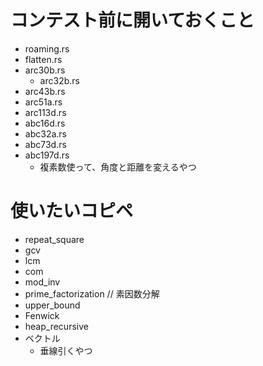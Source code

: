 # コンテスト前に開いておくこと
- roaming.rs
- flatten.rs
- arc30b.rs
  - arc32b.rs
- arc43b.rs
- arc51a.rs
- arc113d.rs
- abc16d.rs
- abc32a.rs
- abc73d.rs
- abc197d.rs
  - 複素数使って、角度と距離を変えるやつ

# 使いたいコピペ
- repeat_square
- gcv
- lcm
- com
- mod_inv
- prime_factorization // 素因数分解
- upper_bound
- Fenwick
- heap_recursive
- ベクトル
  - 垂線引くやつ
